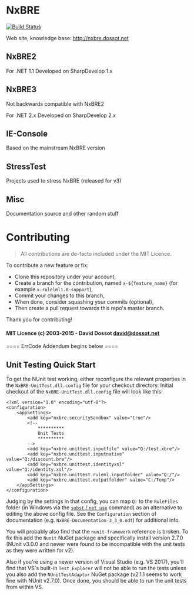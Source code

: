 NxBRE
=====

[![Build Status](https://travis-ci.org/ddossot/NxBRE.svg?branch=master)](https://travis-ci.org/ddossot/NxBRE)

Web site, knowledge base: http://nxbre.dossot.net


NxBRE2
------

For .NET 1.1 
Developed on SharpDevelop 1.x


NxBRE3
------

Not backwards compatible with NxBRE2

For .NET 2.x
Developed on SharpDevelop 2.x


IE-Console
----------
Based on the mainstream NxBRE version


StressTest
----------
Projects used to stress NxBRE (released for v3)


Misc
----
  Documentation source and other random stuff


Contributing
============
> All contributions are de-facto included under the MIT Licence.

To contribute a new feature or fix:
- Clone this repository under your account,
- Create a branch for the contribution, named `x-${feature_name}` (for example `x-rulelml1.0-support`),
- Commit your changes to this branch,
- When done, consider squashing your commits (optional),
- Then create a pull request towards this repo's master branch.

Thank you for contributing!

#### MIT Licence (c) 2003-2015 - David Dossot <david@dossot.net>


==== ErrCode Addendum begins below ====

Unit Testing Quick Start
------------------------
To get the NUnit test working, either reconfigure the relevant properties in the `NxBRE-UnitTest.dll.config` file for your checkout directory. Initial checkout of the `NxBRE-UnitTest.dll.config` file will look like this:
```
<?xml version="1.0" encoding="utf-8"?>
<configuration>
	<appSettings>
		<add key="nxbre.securitySandbox" value="true"/>
		<!--
			**********
			Unit Tests
			**********
		-->
		<add key="nxbre.unittest.inputfile" value="Q:/test.xbre"/>
		<add key="nxbre.unittest.inputnative" value="Q:/discount.bre"/>
		<add key="nxbre.unittest.identityxsl" value="Q:/identity.xsl"/>
		<add key="nxbre.unittest.ruleml.inputfolder" value="Q:/"/>
		<add key="nxbre.unittest.outputfolder" value="C:/Temp"/>
	</appSettings>
</configuration>
```
Judging by the settings in that config, you can map `Q:` to the `RuleFiles` folder (in Windows via the [`subst` / `net use`](https://superuser.com/a/644706/736459) command) as an alternative to editing the above config file. See the `Configuration` section of documentation (e.g. `NxBRE-Documentation-3_3_0.odt`) for additional info.

You will probably also find that the `nunit-framework` reference is broken. To fix this add the `Nunit` NuGet package and specifically install version 2.7.0 (NUnit v3.0.0 and newer were found to be incompatible with the unit tests as they were written for v2).

Also if you're using a newer version of Visual Studio (e.g. VS 2017), you'll find that VS's built-in `Test Explorer` will not be able to run the tests unless you also add the `NUnitTestAdaptor` NuGet package (v2.1.1 seems to work fine with NUnit v2.7.0). Once done, you should be able to run the unit tests from within VS.
